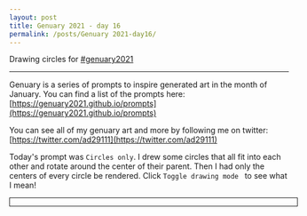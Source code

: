 ```yaml
---
layout: post
title: Genuary 2021 - day 16
permalink: /posts/Genuary 2021-day16/
---
```


Drawing circles for [#genuary2021](https://genuary2021.github.io/)

---

<script src="{{ '/static/genuary2021/day16/script.js' | relative_url }}" type="text/javascript"></script>

Genuary is a series of prompts to inspire generated art in the month of January.
You can find a list of the prompts here:
[https://genuary2021.github.io/prompts](https://genuary2021.github.io/prompts)

You can see all of my genuary art and more by following me on twitter:
[https://twitter.com/ad29111](https://twitter.com/ad29111)

Today's prompt was `Circles only`.  I drew some circles that all fit into each
other and rotate around the center of their parent. Then I had only the centers
of every circle be rendered. Click `Toggle drawing mode ` to see what I mean!

<script>
document.addEventListener("DOMContentLoaded", function() {
main(document.getElementById("container"));
});
</script>
<div id="container" style="width: 100%; border: solid 1px; padding: 0.5em;"></div>
